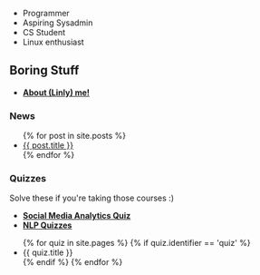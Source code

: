 - Programmer 
- Aspiring Sysadmin 
- CS Student
- Linux enthusiast 


## Boring Stuff  

- **[About (Linly) me!](https://linlyboi.github.io/about)**



### News 

<ul>
  {% for post in site.posts %}
    <li>
      <a href="{{ post.url }}">{{ post.title }}</a>
    </li>
  {% endfor %}
</ul>

### Quizzes

Solve these if you're taking those courses :)
- **[Social Media Analytics Quiz](https://linlyboi.github.io/quizzes/sma-quiz)**
- **[NLP Quizzes](https://linlyboi.github.io/quizzes/nlp)**
<ul>
  {% for quiz in site.pages %}
    {% if quiz.identifier == 'quiz' %}
  <li>
    {{ quiz.title }}
  </li>
  {% endif %}
  {% endfor %}
</ul>
